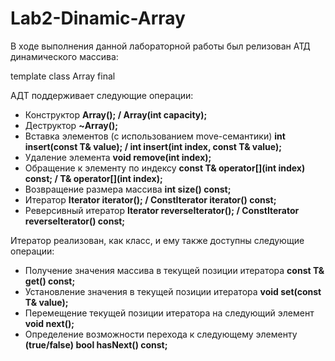 # Lab2-Dinamic-Array
В ходе выполнения данной лабораторной работы был релизован АТД динамического массива:

template<typename T>
class Array final

АДТ поддерживает следующие операции:
<ul><li>Конструктор <strong>Array(); / Array(int capacity); </strong>
<li>Деструктор  <strong>~Array();</strong>
<li>Вставка элементов (с использованием move-семантики)  <strong>int insert(const T& value); / int insert(int index, const T& value);</strong>
<li> Удаление элемента  <strong>void remove(int index);</strong>
<li>Обращение к элементу по индексу  <strong>const T& operator[](int index) const; / T& operator[](int index);</strong>
<li>Возвращение размера массива  <strong>int size() const;</strong>
<li>Итератор  <strong>Iterator iterator(); / ConstIterator iterator() const;</strong>
<li>Реверсивный итератор  <strong>Iterator reverseIterator(); / ConstIterator reverseIterator() const;</strong>
  </ul>
Итератор реализован, как класс, и ему также доступны следующие операции:<ul>
<li>Получение значения массива в текущей позиции итератора  <strong>const T& get() const;</strong>
<li>Установление значения в текущей позиции итератора  <strong>void set(const T& value);</strong>
<li>Перемещение текущей позиции итератора на следующий элемент  <strong>void next();</strong>
<li>Определение возможности перехода к следующему элементу  <strong>(true/false) bool hasNext() const;</strong></ul>
